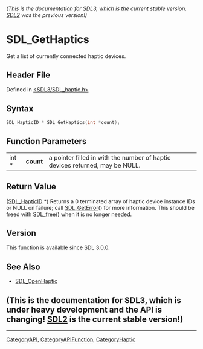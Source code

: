 ###### (This is the documentation for SDL3, which is the current stable version. [SDL2](https://wiki.libsdl.org/SDL2/) was the previous version!)
# SDL_GetHaptics

Get a list of currently connected haptic devices.

## Header File

Defined in [<SDL3/SDL_haptic.h>](https://github.com/libsdl-org/SDL/blob/main/include/SDL3/SDL_haptic.h)

## Syntax

```c
SDL_HapticID * SDL_GetHaptics(int *count);
```

## Function Parameters

|       |           |                                                                              |
| ----- | --------- | ---------------------------------------------------------------------------- |
| int * | **count** | a pointer filled in with the number of haptic devices returned, may be NULL. |

## Return Value

([SDL_HapticID](SDL_HapticID) *) Returns a 0 terminated array of haptic
device instance IDs or NULL on failure; call [SDL_GetError](SDL_GetError)()
for more information. This should be freed with [SDL_free](SDL_free)() when
it is no longer needed.

## Version

This function is available since SDL 3.0.0.

## See Also

- [SDL_OpenHaptic](SDL_OpenHaptic)


## (This is the documentation for SDL3, which is under heavy development and the API is changing! [SDL2](https://wiki.libsdl.org/SDL2/) is the current stable version!)



----
[CategoryAPI](CategoryAPI), [CategoryAPIFunction](CategoryAPIFunction), [CategoryHaptic](CategoryHaptic)


